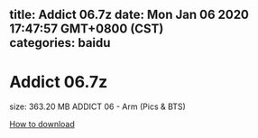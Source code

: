 
title: Addict 06.7z
date: Mon Jan 06 2020 17:47:57 GMT+0800 (CST)    
categories: baidu
---

# Addict 06.7z
size: 363.20 MB
 ADDICT 06 - Arm (Pics & BTS)
 

[How to download](https://bpcam.bemobtrk.com/go/2ceec3aa-1ca2-46d6-b9ff-aaa5c184517c?jno=4064)